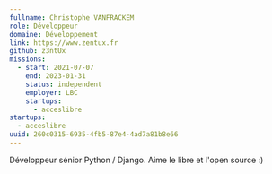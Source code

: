 ```yaml
---
fullname: Christophe VANFRACKEM
role: Développeur
domaine: Développement
link: https://www.zentux.fr
github: z3ntUx
missions:
  - start: 2021-07-07
    end: 2023-01-31
    status: independent
    employer: LBC
    startups:
      - acceslibre
startups:
  - acceslibre
uuid: 260c0315-6935-4fb5-87e4-4ad7a81b8e66
---
```

Développeur sénior Python / Django.
Aime le libre et l'open source :)